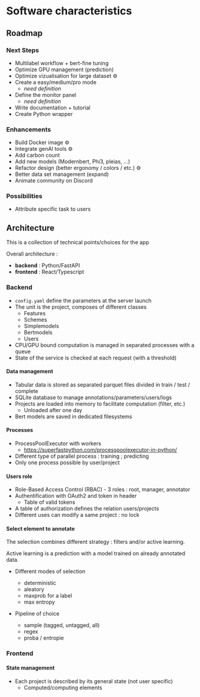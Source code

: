 # Software characteristics

## Roadmap

### Next Steps

- Multilabel workflow + bert-fine tuning
- Optimize GPU management (prediction)
- Optimize vizualisation for large dataset ⚙
- Create a easy/medium/pro mode
    - *need definition*
- Define the monitor panel
    - *need definition*
- Write documentation + tutorial
- Create Python wrapper

### Enhancements

- Build Docker image ⚙
- Integrate genAI tools ⚙
- Add carbon count 
- Add new models (Modernbert, Phi3, pleias, ...) 
- Refactor design (better ergonomy / colors / etc.) ⚙
- Better data set management (expand)
- Animate community on Discord

### Possibilities
- Attribute specific task to users

## Architecture

This is a collection of technical points/choices for the app

Overall architecture :

- **backend** : Python/FastAPI
- **frontend** : React/Typescript

### Backend

- `config.yaml` define the parameters at the server launch
- The unit is the project, composes of different classes
    - Features
    - Schemes
    - Simplemodels
    - Bertmodels
    - Users
- CPU/GPU bound computation is managed in separated processes with a queue
- State of the service is checked at each request (with a threshold)

#### Data management

- Tabular data is stored as separated parquet files divided in train / test / complete
- SQLite database to manage annotations/parameters/users/logs
- Projects are loaded into memory to facilitate computation (filter, etc.)
    - Unloaded after one day
- Bert models are saved in dedicated filesystems

#### Processes

- ProcessPoolExecutor with workers
    - https://superfastpython.com/processpoolexecutor-in-python/
- Different type of parallel process : training ; predicting
- Only one process possible by user/project

#### Users role

- Role-Based Access Control (RBAC) - 3 roles : root, manager, annotator
- Authentification with OAuth2 and token in header
    - Table of valid tokens
- A table of authorization defines the relation users/projects
- Different uses can modify a same project : no lock

#### Select element to annotate

The selection combines different strategy : filters and/or active learning.

Active learning is a prediction with a model trained on already annotated data.

- Different modes of selection
    - deterministic
    - aleatory
    - maxprob for a label
    - max entropy

- Pipeline of choice
    - sample (tagged, untagged, all)
    - regex
    - proba / entropie


### Frontend 

#### State management

- Each project is described by its general state (not user specific)
    - Computed/computing elements
